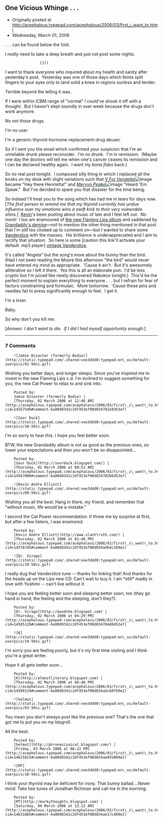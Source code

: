 ## One Vicious Whinge . . . 

 * Originally posted at http://acephalous.typepad.com/acephalous/2006/03/first_i_want_to.html
 * Wednesday, March 01, 2006



. . . can be found below the fold.  

I _really_ need to take a deep breath and just not post some nights.

		

					[]()
			

I want to thank everyone who inquired about my health and sanity
after yesterday's post.  Yesterday was one of those days which feints
split fingers to your eyes only to land solid a knee in regions sunless
and tender.  

Terrible beyond the telling it was.  

If I were within ICBM range of "normal" I could've shook it off with
a thought.  But I haven't slept soundly in over week because the drugs
don't work anymore.  

No not _those_ drugs.  

I'm no user.  

I'm a generic-thyroid-hormone-replacement-drug abuser.

So if I sent you the email which confirmed your suspicion that I'm
an unreliable drunk please reconsider.  I'm no drunk.  I'm in
remission.  (Maybe one day the doctors will tell me when one's cancer
ceases its remission and I can be declared healthy again.  I want my _bona fides_ back.) 

So no real post tonight.  I composed silly thing in which I replaced all the books on my desk with slight variations such that [_V For Vendetta_](http://www.amazon.com/exec/obidos/redirect?link\_code=ur2&tag=diesekoschmar-20&camp=1789&creative=9325&path=http%!A(MISSING)%!F(MISSING)%!F(MISSING)www.amazon.com%!F(MISSING)gp%!F(MISSING)product%!F(MISSING)1401207928)![image](http://www.assoc-amazon.com/e/ir?t=diesekoschmar-20&l=ur2&o=1) became "Hey there Henrietta!" and [_Mervyn Peake_](http://www.amazon.com/exec/obidos/redirect?link\_code=ur2&tag=diesekoschmar-20&camp=1789&creative=9325&path=http%!A(MISSING)%!F(MISSING)%!F(MISSING)www.amazon.com%!F(MISSING)gp%!F(MISSING)product%!F(MISSING)0879516283)![image](http://www.assoc-amazon.com/e/ir?t=diesekoschmar-20&l=ur2&o=1) "Heard 'Em Speak."  But I've decided to spare you that disaster for the time being.  

So instead I'll treat you to the song which has had me in tears for days now.  [_The
first person to remind me that my thyroid currently has undue influence
over my emotions wins a swift kick to their very vulnerable shins._]  [Kevin](http://slanttruth.com/)'s been posting about music of late and I feel left out.  No more!  I too am enamoured of [the new Flaming Lips album](http://www.slanttruth.com/2006/02/28/damn-skippy-the-lips-still-rule/) and saddened by [Grandaddy's demise](http://www.slanttruth.com/2006/02/27/sad/)—not to mention the other thing mentioned in that post that I'm _still_ too choked up to comment on—but I wanted to share some [Vanderslice](http://www.johnvanderslice.com/)
with the masses.  His brilliance is underappreciated and I aim to
rectify that situation.  So here is some [caution this link'll activate
your default .mp3 player] [vintage Vanderslice](http://acephalous.typepad.com/John\_Vanderslice-Pixel\_Revolt-11-Angela.mp3).  

It's called "Angela" but the song's more about the bunny than the
bird.  (Had I not been reading the Moore this afternoon "the bird"
would never have entered my mind as appropriate.  'Cause it ain't.  But
it's awesomely alliterative so I left it there.  Yes this is all an
elaborate pun.  I'd be less cryptic but I'm juiced like newly
discovered Nabokov tonight.)  This'd be the perfect moment to explain
everything to everyone . . . but I refrain for fear of factors
constraining and formulaic.  More tomorrow.  'Cause those pins and
needles fail to press significantly enough to feel.  I get it.  

I'm a loser.

Baby.

So why don't you kill me.  

[_Answer: I don't want to die.  If I did I had myself opportunity enough._]

			

* * *

### 7 Comments 

		

                
[]()

	

		![Jamie Disaster (formerly Bodie)](http://static.typepad.com/.shared:vee3ddd0:typepad:en\_us/default-userpics/02-50si.gif)
	

	

		

Wishing you better days, and longer sleeps.  Since you've inspired me to invest in the new Flaming Lips c.d. I'm inclined to suggest something for you, the new Cat Power to relax to and sink into.  

	

		Posted by:
		Jamie Disaster (formerly Bodie) |
		[Thursday, 02 March 2006 at 12:46 AM](http://acephalous.typepad.com/acephalous/2006/03/first\_i\_want\_to.html?cid=14557546#comment-6a00d8341c2df453ef00d834781e9353ef)

[]()

	

		![Sour Duck](http://static.typepad.com/.shared:vee3ddd0:typepad:en\_us/default-userpics/16-50si.gif)
	

	

		

I'm so sorry to hear this. I hope you feel better soon.

BTW, the new Grandaddy album is not as good as the previous ones, so lower your expectations and then you won't be so disappointed...

	

		Posted by:
		[Sour Duck](http://sourduck.blogspot.com/) |
		[Thursday, 02 March 2006 at 08:52 AM](http://acephalous.typepad.com/acephalous/2006/03/first\_i\_want\_to.html?cid=14567000#comment-6a00d8341c2df453ef00d834782b6d53ef)

[]()

	

		![Kevin Andre Elliott](http://static.typepad.com/.shared:vee3ddd0:typepad:en\_us/default-userpics/09-50si.gif)
	

	

		

Wishing you all the best. Hang in there, my friend, and remember that "without music, life would be a mistake."

I second the Cat Power recommendation. It threw me by surprise at first, but after a few listens, I was enamored. 

	

		Posted by:
		[Kevin Andre Elliott](http://www.slanttruth.com/) |
		[Thursday, 02 March 2006 at 01:46 PM](http://acephalous.typepad.com/acephalous/2006/03/first\_i\_want\_to.html?cid=14578745#comment-6a00d8341c2df453ef00d834adb4c169e2)

[]()

	

		![Dr. Virago](http://static.typepad.com/.shared:vee3ddd0:typepad:en\_us/default-userpics/19-50si.gif)
	

	

		

I really dug that Vanderslice tune -- thanks for linking that!  And thanks for the heads up on the Lips new CD.  Can't wait to buy it.  I am \*still\* madly in love with Yoshimi -- can't live without it.

I hope you are feeling better soon and sleeping better soon, too (they go hand in hand, the feeling and the sleeping, don't they?).

	

		Posted by:
		[Dr. Virago](http://quodshe.blogspot.com) |
		[Thursday, 02 March 2006 at 04:29 PM](http://acephalous.typepad.com/acephalous/2006/03/first\_i\_want\_to.html?cid=14585128#comment-6a00d8341c2df453ef00d834784d8453ef)

[]()

	

		![K](http://static.typepad.com/.shared:vee3ddd0:typepad:en\_us/default-userpics/19-50si.gif)
	

	

		

I'm sorry you are feeling poorly, but it's my first time visiting and I think you're a great writer.

Hope it all gets better soon...

	

		Posted by:
		[K](http://almostliterary.blogspot.com) |
		[Thursday, 02 March 2006 at 06:48 PM](http://acephalous.typepad.com/acephalous/2006/03/first\_i\_want\_to.html?cid=14589134#comment-6a00d8341c2df453ef00d834adc68f69e2)

[]()

	

		![helmut](http://static.typepad.com/.shared:vee3ddd0:typepad:en\_us/default-userpics/03-50si.gif)
	

	

		

You mean you don't always post like the previous one? That's the one that got me to put you on my blogroll.

All the best.

	

		Posted by:
		[helmut](http://phronesisaical.blogspot.com/) |
		[Friday, 03 March 2006 at 06:22 PM](http://acephalous.typepad.com/acephalous/2006/03/first\_i\_want\_to.html?cid=14625822#comment-6a00d8341c2df453ef00d834ae0d1069e2)

[]()

	

		![MT](http://static.typepad.com/.shared:vee3ddd0:typepad:en\_us/default-userpics/10-50si.gif)
	

	

		

I think your thyroid may be deficient for irony. That bunny ballad....Never mind: Take two tunes of Jonathan Richman and call me in the morning.

	

		Posted by:
		[MT](http://murkythoughts.blogspot.com) |
		[Saturday, 04 March 2006 at 12:12 AM](http://acephalous.typepad.com/acephalous/2006/03/first\_i\_want\_to.html?cid=14631805#comment-6a00d8341c2df453ef00d834ae17c469e2)

		

        